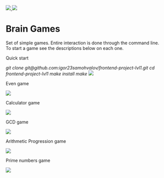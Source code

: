 <a href="https://codeclimate.com/github/codeclimate/codeclimate/maintainability">
  <img src="https://api.codeclimate.com/v1/badges/a99a88d28ad37a79dbf6/maintainability" />
</a>
<a href="https://github.com/igor23samohvalov/frontend-project-lvl1/actions/workflows/github-actions-demo.yml">
  <img src="https://github.com/igor23samohvalov/frontend-project-lvl1/actions/workflows/github-actions-demo.yml/badge.svg" />
</a>
<h1>Brain Games</h1>
<p>Set of simple games. Entire interaction is done through the command line. To start a game see the descriptions below on each one.</p>
<p>Quick start</p>
<i>git clone git@github.com:igor23samohvalov/frontend-project-lvl1.git</i>
<i>cd frontend-project-lvl1</i>
<i>make install</i>
<i>make <game name></i>
<a href="https://asciinema.org/a/VjMIGcTfjnHD5rdlDhqBZzUKQ">
  <img src="https://asciinema.org/a/VjMIGcTfjnHD5rdlDhqBZzUKQ.svg" />
</a>
<p>Even game</p>
<a href="https://asciinema.org/a/Xk6F6iTJMf6plOd9lR8fzW3dr" target="_blank">
  <img src="https://asciinema.org/a/Xk6F6iTJMf6plOd9lR8fzW3dr.svg" />
</a>
<p>Calculator game</p>
<a href="https://asciinema.org/a/iqARhfkF25kFniOLpcChNSlbD" target="_blank">
  <img src="https://asciinema.org/a/iqARhfkF25kFniOLpcChNSlbD.svg" />
</a>
<p>GCD game</p>
<a href="https://asciinema.org/a/rn70ItWINp0Cf6RARLfroiYY6" target="_blank">
  <img src="https://asciinema.org/a/rn70ItWINp0Cf6RARLfroiYY6.svg" />
</a>
<p>Arithmetic Progression game</p>
<a href="https://asciinema.org/a/vQfhHXESs7I6EIIRQJy2ScOwh" target="_blank">
  <img src="https://asciinema.org/a/vQfhHXESs7I6EIIRQJy2ScOwh.svg" />
</a>
<p>Prime numbers game</p>
<a href="https://asciinema.org/a/AkeKEl8sN4ffTp3ozZQ5Dup2o" target="_blank">
  <img src="https://asciinema.org/a/AkeKEl8sN4ffTp3ozZQ5Dup2o.svg" />
</a>